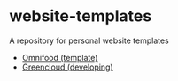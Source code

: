 # website-templates

A repository for personal website templates

-   [Omnifood (template)](https://coxde.github.io/website-templates/omnifood/index.html)
-   [Greencloud (developing)](https://coxde.github.io/website-templates/greencloud/index.html)
